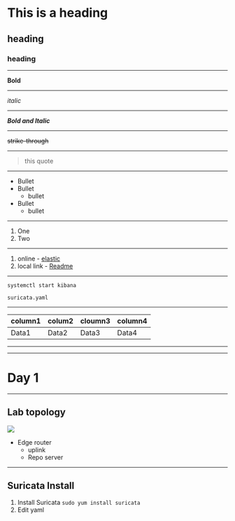 # This is a heading
## heading
### heading

---
**Bold**

---

*italic*
___

***Bold and Italic***
___

~~strike-through~~

---
> this quote

---
- Bullet
 - Bullet
    - bullet
- Bullet
    - bullet

---
1. One
1. Two

---
1. online - [elastic](https://elastic.co)
1. local link - [Readme](/student/home/)

---
`systemctl start kibana`

```
suricata.yaml
```
---
| column1 | colum2 | cloumn3 | column4 |
| --- | --- | --- | --- |
| Data1 | Data2 | Data3 | Data4 |

---
<!--you cant see me -->

---

# Day 1
---
 ## Lab topology
 <img src="https://i.ytimg.com/vi/KEkrWRHCDQU/maxresdefault.jpg">

- Edge router
    - uplink
    - Repo server
---
## Suricata Install

1. Install Suricata
`sudo yum install suricata`
1. Edit yaml
```
